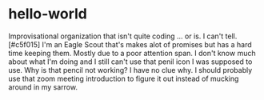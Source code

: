 # hello-world
Improvisational organization that isn't quite coding ... or is. I can't tell.
[#c5f015] I'm an Eagle Scout that's makes alot of promises but has a hard time keeping them. Mostly due to a poor attention span. I don't know much about what I'm doing and I still can't use that penil icon I was supposed to use. Why is that pencil not working? I have no clue why. I should probably use that zoom meeting introduction to figure it out instead of mucking around in my sarrow. 
